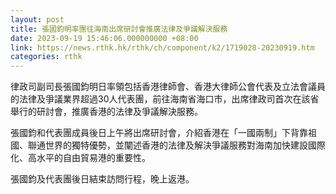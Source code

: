 ```yaml
---
layout: post
title: 張國鈞明率團往海南出席研討會推廣法律及爭議解決服務
date: 2023-09-19 15:46:06.000000000 +08:00
link: https://news.rthk.hk/rthk/ch/component/k2/1719028-20230919.htm
categories: rthk
---
```


律政司副司長張國鈞明日率領包括香港律師會、香港大律師公會代表及立法會議員的法律及爭議業界超過30人代表團，前往海南省海口市，出席律政司首次在該省舉行的研討會，推廣香港的法律及爭議解決服務。

張國鈞和代表團成員後日上午將出席研討會，介紹香港在「一國兩制」下背靠祖國、聯通世界的獨特優勢，並闡述香港的法律及解決爭議服務對海南加快建設國際化、高水平的自由貿易港的重要性。

張國鈞及代表團後日結束訪問行程，晚上返港。
